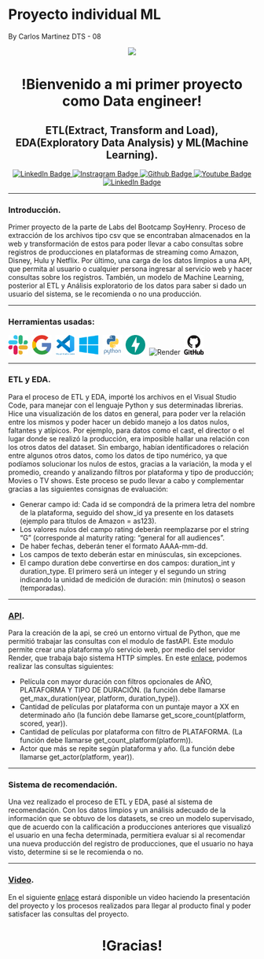 # Proyecto individual ML
By Carlos Martinez DTS - 08
<div id = "header" align = "center">
  <img = src = "https://i.pinimg.com/564x/9a/3f/3f/9a3f3f56b757dcac242958c82e2d7270.jpg" width = "500" />
    <h1 align = 'Center'> !Bienvenido a mi primer proyecto como Data engineer! </>
    <h2 align = 'Center'> ETL(Extract, Transform and Load), EDA(Exploratory Data Analysis) y ML(Machine Learning).
    </2>
</div>

<div id ='badges' align = 'center'>
  <a href = 'https://www.linkedin.com/in/carlos-martinez08'>
    <img src = 'https://img.shields.io/badge/LinkedIn-0077B5?style=for-the-badge&logo=linkedin&logoColor=white' alt = 'LinkedIn Badge' />

  <a href = 'https://www.instagram.com/csantiagom88'>
    <img src = 'https://img.shields.io/badge/Instagram-E4405F?style=for-the-badge&logo=instagram&logoColor=white' alt = 'Instragram Badge' />
  
  <a href = 'https://github.com/smartinez24/Proyecto1_ML.git'>
    <img src = 'https://img.shields.io/badge/GitHub-100000?style=for-the-badge&logo=github&logoColor=white' alt = 'Github Badge' />
  
  <a href = 'https://studio.youtube.com/channel/UCuXJk_xMmGLQj8kXyYSjTnQ/videos/upload?filter=%5B%5D&sort=%7B%22columnType%22%3A%22date%22%2C%22sortOrder%22%3A%22DESCENDING%22%7D'>
    <img src = 'https://img.shields.io/badge/YouTube-FF0000?style=for-the-badge&logo=youtube&logoColor=white' alt = 'Youtube Badge' />
  </a>
</div>

<div id ='badges' align = 'center'>
  <a href = 'https://www.asus.com/co/laptops/for-home/vivobook/asus-vivobook-s14-m433ia/'>
    <img src = 'https://img.shields.io/badge/Windows-ASUS_VivoBook_S14/S15-0078D6?style=for-the-badge&logo=windows&logoColor=white' alt = 'LinkedIn Badge' />
  </a>
</div> 

---
### Introducción.
Primer proyecto de la parte de Labs del Bootcamp SoyHenry. Proceso de extracción de los archivos tipo csv que se encontraban almacenados en la web y transformación de estos para poder llevar a cabo consultas sobre registros de producciones en plataformas de streaming como Amazon, Disney, Hulu y Netflix. Por último, una carga de los
datos limpios a una API, que permita al usuario o cualquier persona ingresar al servicio web y hacer consultas sobre los registros. También, un modelo de Machine Learning, posterior al ETL y Análisis exploratorio de los datos para saber si dado un usuario del sistema, se le recomienda o no una producción.
    
---
<h3> Herramientas usadas: </h3>
<div>
   <img src = 'https://github.com/devicons/devicon/blob/master/icons/slack/slack-original.svg' title = 'Slack' alt = 'Slack' width = '40' height = '40' />&nbsp;
   <img src = 'https://github.com/devicons/devicon/blob/master/icons/google/google-original.svg' title = 'Google' alt = 'Google' width = '40' height = '40'/>&nbsp;
   <img src = 'https://github.com/devicons/devicon/blob/master/icons/vscode/vscode-original-wordmark.svg' title = 'VSC' alt = 'VSC' width = '40' height = '40' />&nbsp;
   <img src = 'https://github.com/devicons/devicon/blob/master/icons/windows8/windows8-original.svg' title = 'Windows' alt = 'Windows' width = '40' height = '40' />&nbsp;
   <img src = 'https://github.com/devicons/devicon/blob/master/icons/python/python-original-wordmark.svg' title = 'Python' alt = 'Python' width = '40' height = '40' />&nbsp;
   <img src = 'https://github.com/devicons/devicon/blob/master/icons/fastapi/fastapi-original.svg' title = 'fastAPI' alt = 'fastAPI' width = '40' height = '40' />&nbsp;
   <img src = 'https://res.cloudinary.com/practicaldev/image/fetch/s--iWNIikKc--/c_imagga_scale,f_auto,fl_progressive,h_420,q_auto,w_1000/https://dev-to-uploads.s3.amazonaws.com/uploads/articles/u6kmbieir6su8dt70z3l.png' title = 'Render' alt = 'Render' width = '40' height = '40' />&nbsp;
    <img src = 'https://github.com/devicons/devicon/blob/master/icons/github/github-original-wordmark.svg' title = 'Github' alt = 'Github' width = '40' height = '40' />&nbsp;
  
---
### ETL y EDA.
Para el proceso de ETL y EDA, importé los archivos en el Visual Studio Code, para manejar con el lenguaje Python y sus determinadas librerias. Hice una visualización de los datos en general, para poder ver la relación entre los mismos y poder hacer un debido manejo a los datos nulos, faltantes y atípicos. Por ejemplo, para datos como el cast, el director o el lugar donde se realizó la producción, era imposible hallar una relación con los otros datos del dataset. Sin embargo, habían identificadores o relación entre algunos otros datos, como los datos de tipo numérico, ya que podíamos solucionar los nulos de estos, gracias a la variación, la moda y el promedio, creando y analizando filtros por plataforma y tipo de producción; Movies o TV shows. Este proceso se pudo llevar a cabo y complementar gracias a las siguientes consignas de evaluación:
  - Generar campo id: Cada id se compondrá de la primera letra del nombre de la plataforma, seguido del show_id ya presente en los datasets (ejemplo para títulos de Amazon = as123).
  - Los valores nulos del campo rating deberán reemplazarse por el string “G” (corresponde al maturity rating: “general for all audiences”.
  - De haber fechas, deberán tener el formato AAAA-mm-dd.
  - Los campos de texto deberán estar en minúsculas, sin excepciones.
  - El campo duration debe convertirse en dos campos: duration_int y duration_type. El primero será un integer y el segundo un string indicando la unidad de medición de duración: min (minutos) o season (temporadas).
  
---
### [API](https://fastapi-hbsx.onrender.com/docs).
Para la creación de la api, se creó un entorno virtual de Python, que me permitió trabajar las consultas con el modulo de fastAPI. Este modulo permite crear una plataforma y/o servicio web, por medio del servidor Render, que trabaja bajo sistema HTTP simples. En este [enlace](https://fastapi-hbsx.onrender.com/docs), podemos realizar las consultas siguientes: 
  - Película con mayor duración con filtros opcionales de AÑO, PLATAFORMA Y TIPO DE DURACIÓN. (la función debe llamarse get_max_duration(year, platform, duration_type)).
  - Cantidad de películas por plataforma con un puntaje mayor a XX en determinado año (la función debe llamarse get_score_count(platform, scored, year)).
  - Cantidad de películas por plataforma con filtro de PLATAFORMA. (La función debe llamarse get_count_platform(platform)).
  - Actor que más se repite según plataforma y año. (La función debe llamarse get_actor(platform, year)).

---
### Sistema de recomendación.
Una vez realizado el proceso de ETL y EDA, pasé al sistema de recomendación. Con los datos limpios y un análisis adecuado de la información que se obtuvo de los datasets, se creo un modelo supervisado, que de acuerdo con la calificación a producciones anteriores que visualizó el usuario en una fecha determinada, permitiera evaluar si al recomendar una nueva producción del registro de producciones, que el usuario no haya visto, determine si se le recomienda o no. 
  
---
### [Video](https://studio.youtube.com/channel/UCuXJk_xMmGLQj8kXyYSjTnQ/videos/upload?filter=%5B%5D&sort=%7B%22columnType%22%3A%22date%22%2C%22sortOrder%22%3A%22DESCENDING%22%7D).
En el siguiente [enlace](https://studio.youtube.com/channel/UCuXJk_xMmGLQj8kXyYSjTnQ/videos/upload?filter=%5B%5D&sort=%7B%22columnType%22%3A%22date%22%2C%22sortOrder%22%3A%22DESCENDING%22%7D) estará disponible un video haciendo la presentación del proyecto y los procesos realizados para llegar al producto final y poder satisfacer las consultas del proyecto.
  
<div id = "header" align = "center">
  <h1 align = 'Center'> !Gracias! </>
</div>
